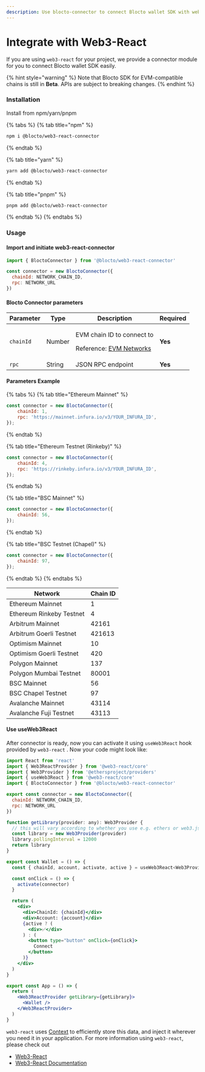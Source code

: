 ```yaml
---
description: Use blocto-connector to connect Blocto wallet SDK with web3-react easily
---
```


# Integrate with Web3-React

If you are using `web3-react` for your project, we provide a connector module for you to connect Blocto wallet SDK easily.

{% hint style="warning" %}
Note that Blocto SDK for EVM-compatible chains is still in **Beta**. APIs are subject to breaking changes.
{% endhint %}

### Installation

Install from npm/yarn/pnpm

{% tabs %}
{% tab title="npm" %}
```bash
npm i @blocto/web3-react-connector
```
{% endtab %}

{% tab title="yarn" %}
```bash
yarn add @blocto/web3-react-connector
```
{% endtab %}

{% tab title="pnpm" %}
```bash
pnpm add @blocto/web3-react-connector
```
{% endtab %}
{% endtabs %}

### Usage

#### Import and initiate web3-react-connector

```javascript
import { BloctoConnector } from '@blocto/web3-react-connector'

const connector = new BloctoConnector({
  chainId: NETWORK_CHAIN_ID,
  rpc: NETWORK_URL
})
```

#### Blocto Connector parameters

| Parameter | Type   | Description                                                                                            | Required |
| --------- | ------ | ------------------------------------------------------------------------------------------------------ | -------- |
| `chainId` | Number | <p>EVM chain ID to connect to</p><p>Reference: <a href="https://chainid.network/">EVM Networks</a></p> | **Yes**  |
| `rpc`     | String | JSON RPC endpoint                                                                                      | **Yes**  |

#### Parameters Example

{% tabs %}
{% tab title="Ethereum Mainnet" %}
```javascript
const connector = new BloctoConnector({
    chainId: 1,
    rpc: 'https://mainnet.infura.io/v3/YOUR_INFURA_ID',
});
```
{% endtab %}

{% tab title="Ethereum Testnet (Rinkeby)" %}
```javascript
const connector = new BloctoConnector({
    chainId: 4,
    rpc: 'https://rinkeby.infura.io/v3/YOUR_INFURA_ID',
});
```
{% endtab %}

{% tab title="BSC Mainnet" %}
```javascript
const connector = new BloctoConnector({
    chainId: 56,
});
```
{% endtab %}

{% tab title="BSC Testnet (Chapel)" %}
```javascript
const connector = new BloctoConnector({
    chainId: 97,
});
```
{% endtab %}
{% endtabs %}

| Network                  | Chain ID |
| ------------------------ | -------- |
| Ethereum Mainnet         | 1        |
| Ethereum Rinkeby Testnet | 4        |
| Arbitrum Mainnet         | 42161    |
| Arbitrum Goerli Testnet  | 421613   |
| Optimism Mainnet         | 10       |
| Optimism Goerli Testnet  | 420      |
| Polygon Mainnet          | 137      |
| Polygon Mumbai Testnet   | 80001    |
| BSC Mainnet              | 56       |
| BSC Chapel Testnet       | 97       |
| Avalanche Mainnet        | 43114    |
| Avalanche Fuji Testnet   | 43113    |

#### Use useWeb3React

After connector is ready, now you can activate it using `useWeb3React` hook provided by `web3-react` . Now your code might look like:

```jsx
import React from 'react'
import { Web3ReactProvider } from '@web3-react/core'
import { Web3Provider } from '@ethersproject/providers'
import { useWeb3React } from '@web3-react/core'
import { BloctoConnector } from '@blocto/web3-react-connector'

export const connector = new BloctoConnector({
  chainId: NETWORK_CHAIN_ID,
  rpc: NETWORK_URL
})

function getLibrary(provider: any): Web3Provider {
  // this will vary according to whether you use e.g. ethers or web3.js
  const library = new Web3Provider(provider)
  library.pollingInterval = 12000
  return library
}

export const Wallet = () => {
  const { chainId, account, activate, active } = useWeb3React<Web3Provider>()

  const onClick = () => {
    activate(connector)
  }

  return (
    <div>
      <div>ChainId: {chainId}</div>
      <div>Account: {account}</div>
      {active ? (
        <div>✅</div>
      ) : (
        <button type="button" onClick={onClick}>
          Connect
        </button>
      )}
    </div>
  )
}

export const App = () => {
  return (
    <Web3ReactProvider getLibrary={getLibrary}>
      <Wallet />
    </Web3ReactProvider>
  )
}
```

`web3-react` uses [Context](https://reactjs.org/docs/context.html) to efficiently store this data, and inject it wherever you need it in your application. For more information using `web3-react`, please check out

* [Web3-React](https://github.com/NoahZinsmeister/web3-react)
* [Web3-React Documentation](https://github.com/NoahZinsmeister/web3-react/tree/v6/docs)
